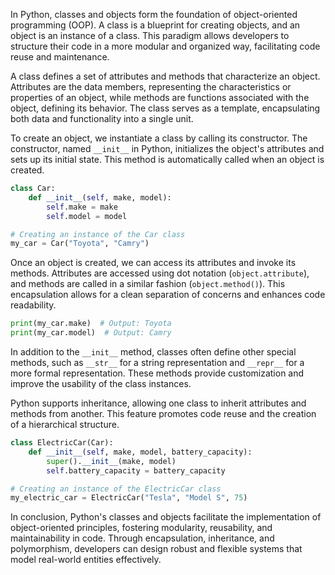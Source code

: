 In Python, classes and objects form the foundation of object-oriented programming (OOP). A class is a blueprint for creating objects, and an object is an instance of a class. This paradigm allows developers to structure their code in a more modular and organized way, facilitating code reuse and maintenance.

A class defines a set of attributes and methods that characterize an object. Attributes are the data members, representing the characteristics or properties of an object, while methods are functions associated with the object, defining its behavior. The class serves as a template, encapsulating both data and functionality into a single unit.

To create an object, we instantiate a class by calling its constructor. The constructor, named `__init__` in Python, initializes the object's attributes and sets up its initial state. This method is automatically called when an object is created.

```python
class Car:
    def __init__(self, make, model):
        self.make = make
        self.model = model

# Creating an instance of the Car class
my_car = Car("Toyota", "Camry")
```

Once an object is created, we can access its attributes and invoke its methods. Attributes are accessed using dot notation (`object.attribute`), and methods are called in a similar fashion (`object.method()`). This encapsulation allows for a clean separation of concerns and enhances code readability.

```python
print(my_car.make)  # Output: Toyota
print(my_car.model)  # Output: Camry
```

In addition to the `__init__` method, classes often define other special methods, such as `__str__` for a string representation and `__repr__` for a more formal representation. These methods provide customization and improve the usability of the class instances.

Python supports inheritance, allowing one class to inherit attributes and methods from another. This feature promotes code reuse and the creation of a hierarchical structure.

```python
class ElectricCar(Car):
    def __init__(self, make, model, battery_capacity):
        super().__init__(make, model)
        self.battery_capacity = battery_capacity

# Creating an instance of the ElectricCar class
my_electric_car = ElectricCar("Tesla", "Model S", 75)
```

In conclusion, Python's classes and objects facilitate the implementation of object-oriented principles, fostering modularity, reusability, and maintainability in code. Through encapsulation, inheritance, and polymorphism, developers can design robust and flexible systems that model real-world entities effectively.
